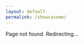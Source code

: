 ```yaml
---
layout: default
permalink: /showcaseme/
---
```


<script>
window.location.href = '/';
</script>

Page not found. Redirecting...